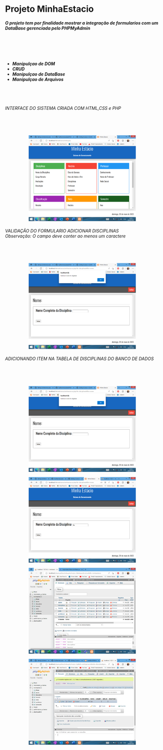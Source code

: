 <h1>Projeto MinhaEstacio</h1>

<h5>O projeto tem por finalidade mostrar a integração de formularios com um DataBase gerenciada pelo <em>PHPMyAdmin</em>
<br></br>
<br></br>
<br></br>

<ul>
    <li>
    Manipulçao de DOM
    </li>
    <li>
    CRUD
    </li>
    <li>
    Manipulçao de DataBase
    </li>
    <li>
    Manipulçao de Arquivos
    </li>

</ul>
</h5>
<br></br>
<h6>INTERFACE DO SISTEMA CRIADA COM HTML,CSS e PHP</h6>
<br></br>
<p align="center">
  <img src="IMG/img1.png" width="350" title="hover text">
</p>

<h6>
VALIDAÇÃO DO FORMULARIO ADICIONAR DISCIPLINAS
<br>
Observação: O campo deve conter ao menos um caractere
</h6>
<br></br>
<p align="center">
  <img src="IMG/img2.png" width="350" title="hover text">
</p>


<h6>
ADICIONANDO ITEM NA TABELA DE DISCIPLINAS DO BANCO DE DADOS 
</h6>
<br></br>
<p align="center">
  <img src="IMG/img2.png" width="350" title="hover text">
</p>
<p align="center">
  <img src="IMG/img3.png" width="350" title="hover text">
</p>
<p align="center">
  <img src="IMG/img4.png" width="350" title="hover text">
</p>
<p align="center">
  <img src="IMG/img5.png" width="350" title="hover text">
</p>



